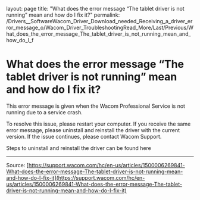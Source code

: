 layout: page
title: "What does the error message “The tablet driver is not running” mean and how do I fix it?"
permalink: /Drivers__SoftwareWacom_Driver_Download_needed_Receiving_a_driver_error_message_o/Wacom_Driver_TroubleshootingRead_More/Last/Previous/What_does_the_error_message_The_tablet_driver_is_not_running_mean_and_how_do_I_f

# What does the error message “The tablet driver is not running” mean and how do I fix it?

This error message is given when the Wacom Professional Service is not running due to a service crash.


To resolve this issue, please restart your computer. If you receive the same error message, please uninstall and reinstall the driver with the current version. If the issue continues, please contact Wacom Support.


Steps to uninstall and reinstall the driver can be found here

---
Source: [https://support.wacom.com/hc/en-us/articles/1500006269841-What-does-the-error-message-The-tablet-driver-is-not-running-mean-and-how-do-I-fix-it](https://support.wacom.com/hc/en-us/articles/1500006269841-What-does-the-error-message-The-tablet-driver-is-not-running-mean-and-how-do-I-fix-it)
